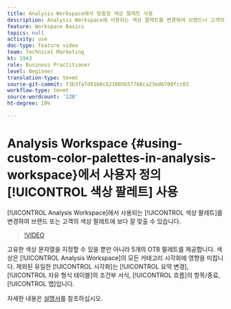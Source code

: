 ```yaml
---
title: Analysis Workspace에서 맞춤형 색상 팔레트 사용
description: Analysis Workspace에 사용되는 색상 팔레트를 변경하여 브랜드나 고객의 색상 팔레트에 맞게 보다 적절하게 조정할 수 있습니다.
feature: Workspace Basics
topics: null
activity: use
doc-type: feature video
team: Technical Marketing
kt: 1943
role: Business Practitioner
level: Beginner
translation-type: tm+mt
source-git-commit: f3b3fa7d91b0cb21005b57768ca23ed6700fcc03
workflow-type: tm+mt
source-wordcount: '120'
ht-degree: 19%

---
```



# Analysis Workspace {#using-custom-color-palettes-in-analysis-workspace}에서 사용자 정의 [!UICONTROL 색상 팔레트] 사용

[!UICONTROL Analysis Workspace]에서 사용되는 [!UICONTROL 색상 팔레트]를 변경하여 브랜드 또는 고객의 색상 팔레트에 보다 잘 맞출 수 있습니다.

>[!VIDEO](https://video.tv.adobe.com/v/23876/?quality=12)

고유한 색상 문자열을 지정할 수 있을 뿐만 아니라 5개의 OTB 팔레트를 제공합니다. 색상은 [!UICONTROL Analysis Workspace]의 모든 카테고리 시각화에 영향을 미칩니다. 제외된 유일한 [!UICONTROL 시각화]는 [!UICONTROL 요약 변경], [!UICONTROL 자유 형식 테이블]의 조건부 서식, [!UICONTROL 흐름]의 항목/종료, [!UICONTROL 맵]입니다.

자세한 내용은 [설명서](https://marketing.adobe.com/resources/help/ko-KR/analytics/analysis-workspace/color_palettes.html)를 참조하십시오.
